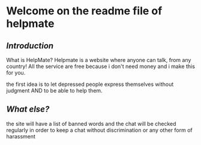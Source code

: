 # Welcome on the readme file of helpmate

## *Introduction*
What is HelpMate? Helpmate is a website where anyone can talk, from any country!
All the service are free because i don't need money and i make this for you.

the first idea is to let depressed people express themselves without judgment AND to be able to help them.

## *What else?*

the site will have a list of banned words and the chat will be checked regularly in order to keep a chat without discrimination or any other form of harassment
